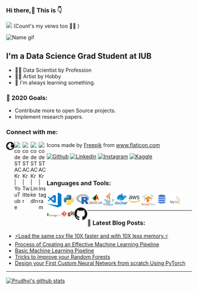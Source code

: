 ### Hi there,👋 This is 👇 
![](https://komarev.com/ghpvc/?username=prudhvivajja&style=plastic&label=profile+views&color=orange) (Count's my veiws too 🤷‍♂️ )

![Name gif](https://github.com/PrudhviVajja/PrudhviVajja/blob/master/virtualFont.gif)

## I'm a Data Science Grad Student at IUB
- 🧑‍💻 Data Scientist by Profession
- 🧑‍🎨 Artist by Hobby
- 🌲 I'm always learning something.


### 🥅 2020 Goals:
- Contribute more to open Source projects.
- Implement research papers.
<!-- - ⚡️Fun fact: I can stand upside down 🤸‍♂️. -->

### Connect with me:

[<img align="left" alt="codeSTACKr.com" width="22px" src="https://raw.githubusercontent.com/iconic/open-iconic/master/svg/globe.svg" />][website]
[<img align="left" alt="codeSTACKr | YouTube" width="22px" src="https://cdn.jsdelivr.net/npm/simple-icons@v3/icons/kaggle.svg" />][kaggle]
[<img align="left" alt="codeSTACKr | Twitter" width="22px" src="https://cdn.jsdelivr.net/npm/simple-icons@v3/icons/twitter.svg" />][twitter]
[<img align="left" alt="codeSTACKr | LinkedIn" width="22px" src="https://cdn.jsdelivr.net/npm/simple-icons@v3/icons/linkedin.svg" />][linkedin]
[<img align="left" alt="codeSTACKr | Instagram" width="22px" src="https://cdn.jsdelivr.net/npm/simple-icons@v3/icons/instagram.svg" />][instagram]

<div>Icons made by <a href="https://www.flaticon.com/authors/freepik" title="Freepik">Freepik</a> from <a href="https://www.flaticon.com/" title="Flaticon">www.flaticon.com</a></div>


[![Github](https://img.shields.io/badge/-Github-000?style=flat&logo=Github&logoColor=white)](https://github.com/PrudhviVajja)
[![Linkedin](https://img.shields.io/badge/-LinkedIn-blue?style=flat&logo=Linkedin&logoColor=white)](https://www.linkedin.com/in/prudhvi-vajja-22079610b/)
[![Instagram](https://img.shields.io/badge/-Instagram-c13584?style=flat&labelColor=c13584&logo=instagram&logoColor=white)](https://www.instagram.com/prudhvi.vajja/)
[![Kaggle](https://img.shields.io/badge/-Kaggle-blue?style=flat&logo=Kaggle&logoColor=white)](https://www.kaggle.com/prudhvivajja)

<br />

### Languages and Tools:

[<img align="left" alt="Visual Studio Code" width="40px" src="https://raw.githubusercontent.com/github/explore/80688e429a7d4ef2fca1e82350fe8e3517d3494d/topics/visual-studio-code/visual-studio-code.png" />][resources]
[<img align="left" alt="Python" width="40px" src="https://raw.githubusercontent.com/github/explore/80688e429a7d4ef2fca1e82350fe8e3517d3494d/topics/python/python.png" />][resources]
[<img align="left" alt="R" width="35px" src="https://raw.githubusercontent.com/github/explore/80688e429a7d4ef2fca1e82350fe8e3517d3494d/topics/r/r.png" />][resources]
[<img align="left" alt="MatLab" width="35px" src="https://raw.githubusercontent.com/github/explore/80688e429a7d4ef2fca1e82350fe8e3517d3494d/topics/matlab/matlab.png" />][resources]
[<img align="left" alt="Java" width="35px" src="https://raw.githubusercontent.com/github/explore/80688e429a7d4ef2fca1e82350fe8e3517d3494d/topics/java/java.png" />][resources]
[<img align="left" alt="Docker" width="35px" src="https://raw.githubusercontent.com/github/explore/80688e429a7d4ef2fca1e82350fe8e3517d3494d/topics/docker/docker.png" />][resources]
[<img align="left" alt="AWS" width="35px" src="https://raw.githubusercontent.com/github/explore/e94815998e4e0713912fed477a1f346ec04c3da2/topics/aws/aws.png" />][resources]
[<img align="left" alt="TensorFlow" width="40px" src="https://raw.githubusercontent.com/github/explore/80688e429a7d4ef2fca1e82350fe8e3517d3494d/topics/tensorflow/tensorflow.png" />][resources]
[<img align="left" alt="SQL" width="35px" src="https://raw.githubusercontent.com/github/explore/80688e429a7d4ef2fca1e82350fe8e3517d3494d/topics/sql/sql.png" />][resources]
[<img align="left" alt="MySQL" width="40px" src="https://raw.githubusercontent.com/github/explore/80688e429a7d4ef2fca1e82350fe8e3517d3494d/topics/mysql/mysql.png" />][resources]
[<img align="left" alt="MongoDB" width="40px" src="https://raw.githubusercontent.com/github/explore/80688e429a7d4ef2fca1e82350fe8e3517d3494d/topics/mongodb/mongodb.png" />][resources]
[<img align="left" alt="Git" width="35px" src="https://raw.githubusercontent.com/github/explore/80688e429a7d4ef2fca1e82350fe8e3517d3494d/topics/git/git.png" />][resources]
[<img align="left" alt="GitHub" width="35px" src="https://raw.githubusercontent.com/github/explore/78df643247d429f6cc873026c0622819ad797942/topics/github/github.png" />][resources]


<br />
<br />

---

### 📕 Latest Blog Posts:
<!-- BLOG-POST-LIST:START -->
- [⚡️Load the same csv file 10X faster and with 10X less memory.⚡️](https://prudhvivajja.github.io/Load_data_faster/)
- [Process of Creating an Effective Machine Learning Pipeline](https://prudhvivajja.github.io/AdvanceMLPipeline/)
- [Basic Machine Learning Pipeline](https://prudhvivajja.github.io/BasicMLPipeline/)
- [Tricks to Improve your Random Forests](https://prudhvivajja.github.io/RandomForests/)
- [Design your First Custom Neural Network from scratch Using PyTorch](https://prudhvivajja.github.io/Pytorch_from_scartch/)
<!-- BLOG-POST-LIST:END -->

---

<a href="https://github.com/PrudhviVajja">
 <img align="center" src="https://github-readme-stats.vercel.app/api?username=PrudhviVajja&show_icons=true&theme=dark&line_height=27" alt="Prudhvi's github stats"/>
</a>

<!-- <img align="left" alt="My Github Stats" src="https://github-readme-stats.vercel.app/api?username=Prudhvi0001&show_icons=true&title_color=ffffff&icon_color=bb2acf&text_color=daf7dc&bg_color=191919" /> -->


[website]: https://PrudhviVajja.github.io
[twitter]: https://twitter.com/VPrudhvi0001
[instagram]: https://www.instagram.com/prudhvi.vajja/
[linkedin]: https://www.linkedin.com/in/prudhvi-vajja-22079610b/
[kaggle]: https://www.kaggle.com/prudhvivajja
[resources]: https://PrudhviVajja.github.io/Resources/

